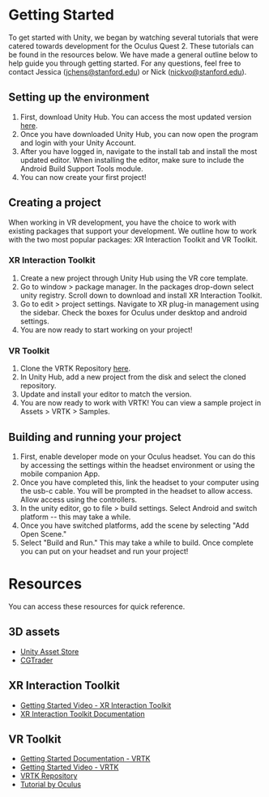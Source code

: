 # Getting Started
To get started with Unity, we began by watching several tutorials that were catered towards development for the Oculus Quest 2. These tutorials can be found in the resources below. We have made a general outline below to help guide you through getting started. For any questions, feel free to contact Jessica (jchens@stanford.edu) or Nick (nickvo@stanford.edu).

## Setting up the environment
1. First, download Unity Hub. You can access the most updated version [here](https://unity3d.com/get-unity/download).
1. Once you have downloaded Unity Hub, you can now open the program and login with your Unity Account.
1. After you have logged in, navigate to the install tab and install the most updated editor. When installing the editor, make sure to include the Android Build Support Tools module.
1. You can now create your first project!


## Creating a project
When working in VR development, you have the choice to work with existing packages that support your development. We outline how to work with the two most popular packages: XR Interaction Toolkit and VR Toolkit.

### XR Interaction Toolkit
1. Create a new project through Unity Hub using the VR core template.
1. Go to window > package manager. In the packages drop-down select unity registry. Scroll down to download and install XR Interaction Toolkit.
1. Go to edit > project settings. Navigate to XR plug-in management using the sidebar. Check the boxes for Oculus under desktop and android settings.
1. You are now ready to start working on your project!

### VR Toolkit
1. Clone the VRTK Repository [here](https://github.com/ExtendRealityLtd/VRTK).
1. In Unity Hub, add a new project from the disk and select the cloned repository.
1. Update and install your editor to match the version.
1. You are now ready to work with VRTK! You can view a sample project in Assets > VRTK > Samples.


## Building and running your project
1. First, enable developer mode on your Oculus headset. You can do this by accessing the settings within the headset environment or using the mobile companion App.
1. Once you have completed this, link the headset to your computer using the usb-c cable. You will be prompted in the headset to allow access. Allow access using the controllers.
1. In the unity editor, go to file > build settings. Select Android and switch platform -- this may take a while. 
1. Once you have switched platforms, add the scene by selecting "Add Open Scene."
1. Select "Build and Run." This may take a while to build. Once complete you can put on your headset and run your project!

# Resources
You can access these resources for quick reference.
## 3D assets
* [Unity Asset Store](https://assetstore.unity.com/)
* [CGTrader](https://www.cgtrader.com/)

## XR Interaction Toolkit
* [Getting Started Video - XR Interaction Toolkit](https://www.youtube.com/watch?v=06sbOE0KMUo)
* [XR Interaction Toolkit Documentation](https://docs.unity3d.com/Packages/com.unity.xr.interaction.toolkit@0.9/manual/index.html)

## VR Toolkit
* [Getting Started Documentation - VRTK](https://vrtoolkit.readme.io/v3.1.0/docs/getting-started)
* [Getting Started Video - VRTK](https://www.youtube.com/watch?v=H10EcIPPPJU)
* [VRTK Repository](https://github.com/ExtendRealityLtd/VRTK)
* [Tutorial by Oculus](https://developer.oculus.com/documentation/unity/unity-tutorial)